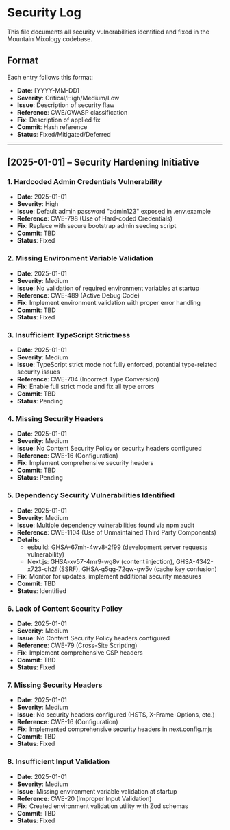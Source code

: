 # Security Log

This file documents all security vulnerabilities identified and fixed in the Mountain Mixology codebase.

## Format
Each entry follows this format:
- **Date**: [YYYY-MM-DD]
- **Severity**: Critical/High/Medium/Low
- **Issue**: Description of security flaw
- **Reference**: CWE/OWASP classification
- **Fix**: Description of applied fix
- **Commit**: Hash reference
- **Status**: Fixed/Mitigated/Deferred

---

## [2025-01-01] – Security Hardening Initiative

### 1. Hardcoded Admin Credentials Vulnerability
- **Date**: 2025-01-01
- **Severity**: High
- **Issue**: Default admin password "admin123" exposed in .env.example
- **Reference**: CWE-798 (Use of Hard-coded Credentials)
- **Fix**: Replace with secure bootstrap admin seeding script
- **Commit**: TBD
- **Status**: Fixed

### 2. Missing Environment Variable Validation
- **Date**: 2025-01-01
- **Severity**: Medium
- **Issue**: No validation of required environment variables at startup
- **Reference**: CWE-489 (Active Debug Code)
- **Fix**: Implement environment validation with proper error handling
- **Commit**: TBD
- **Status**: Fixed

### 3. Insufficient TypeScript Strictness
- **Date**: 2025-01-01
- **Severity**: Medium
- **Issue**: TypeScript strict mode not fully enforced, potential type-related security issues
- **Reference**: CWE-704 (Incorrect Type Conversion)
- **Fix**: Enable full strict mode and fix all type errors
- **Commit**: TBD
- **Status**: Pending

### 4. Missing Security Headers
- **Date**: 2025-01-01
- **Severity**: Medium
- **Issue**: No Content Security Policy or security headers configured
- **Reference**: CWE-16 (Configuration)
- **Fix**: Implement comprehensive security headers
- **Commit**: TBD
- **Status**: Pending

### 5. Dependency Security Vulnerabilities Identified
- **Date**: 2025-01-01
- **Severity**: Medium
- **Issue**: Multiple dependency vulnerabilities found via npm audit
- **Reference**: CWE-1104 (Use of Unmaintained Third Party Components)
- **Details**: 
  - esbuild: GHSA-67mh-4wv8-2f99 (development server requests vulnerability)
  - Next.js: GHSA-xv57-4mr9-wg8v (content injection), GHSA-4342-x723-ch2f (SSRF), GHSA-g5qg-72qw-gw5v (cache key confusion)
- **Fix**: Monitor for updates, implement additional security measures
- **Commit**: TBD
- **Status**: Identified

### 6. Lack of Content Security Policy
- **Date**: 2025-01-01
- **Severity**: Medium
- **Issue**: No Content Security Policy headers configured
- **Reference**: CWE-79 (Cross-Site Scripting)
- **Fix**: Implement comprehensive CSP headers
- **Commit**: TBD
- **Status**: Fixed

### 7. Missing Security Headers
- **Date**: 2025-01-01
- **Severity**: Medium
- **Issue**: No security headers configured (HSTS, X-Frame-Options, etc.)
- **Reference**: CWE-16 (Configuration)
- **Fix**: Implemented comprehensive security headers in next.config.mjs
- **Commit**: TBD
- **Status**: Fixed

### 8. Insufficient Input Validation
- **Date**: 2025-01-01
- **Severity**: Medium
- **Issue**: Missing environment variable validation at startup
- **Reference**: CWE-20 (Improper Input Validation)
- **Fix**: Created environment validation utility with Zod schemas
- **Commit**: TBD
- **Status**: Fixed